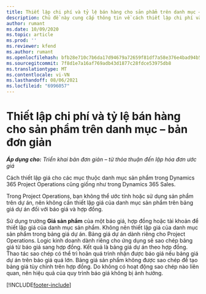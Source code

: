 ```yaml
---
title: Thiết lập chi phí và tỷ lệ bán hàng cho sản phẩm trên danh mục – bản đơn giản
description: Chủ đề này cung cấp thông tin về cách thiết lập chi phí và tỷ lệ bán hàng cho các mặt hàng trong danh mục sản phẩm.
author: rumant
ms.date: 10/09/2020
ms.topic: article
ms.prod: ''
ms.reviewer: kfend
ms.author: rumant
ms.openlocfilehash: bfb28e710c7b6da17d94679a72659f81df7a58e376e4bad94b58c36de781b197
ms.sourcegitcommit: 7f8d1e7a16af769adb43d1877c28fdce53975db8
ms.translationtype: MT
ms.contentlocale: vi-VN
ms.lasthandoff: 08/06/2021
ms.locfileid: "6996057"
---
```

# <a name="set-up-cost-and-sales-rates-for-catalog-products---lite"></a>Thiết lập chi phí và tỷ lệ bán hàng cho sản phẩm trên danh mục – bản đơn giản

_**Áp dụng cho:** Triển khai bản đơn giản – từ thỏa thuận đến lập hóa đơn ước giá_


Cách thiết lập giá cho các mục thuộc danh mục sản phẩm trong Dynamics 365 Project Operations cũng giống như trong Dynamics 365 Sales.

Trong Project Operations, bạn không thể ước tính hoặc sử dụng sản phẩm trên dự án, nên không cần thiết lập giá của danh mục sản phẩm trên bảng giá dự án đối với báo giá và hợp đồng.

Sử dụng trường **Giá sản phẩm** của một báo giá, hợp đồng hoặc tài khoản để thiết lập giá của danh mục sản phẩm. Không nên thiết lập giá của danh mục sản phẩm trong bảng giá dự án. Bảng giá dự án dành riêng cho Project Operations. Logic kinh doanh dành riêng cho ứng dụng sẽ sao chép bảng giá từ báo giá sang hợp đồng. Kết quả là bảng giá dự án theo hợp đồng. Thao tác sao chép có thể trì hoãn quá trình nhận được báo giá nếu bảng giá dự án trên báo giá quá lớn. Bảng giá sản phẩm không được sao chép để tạo bảng giá tùy chỉnh trên hợp đồng. Do không có hoạt động sao chép nào liên quan, nên hiệu quả của quy trình báo giá không bị ảnh hưởng.


[!INCLUDE[footer-include](../../includes/footer-banner.md)]